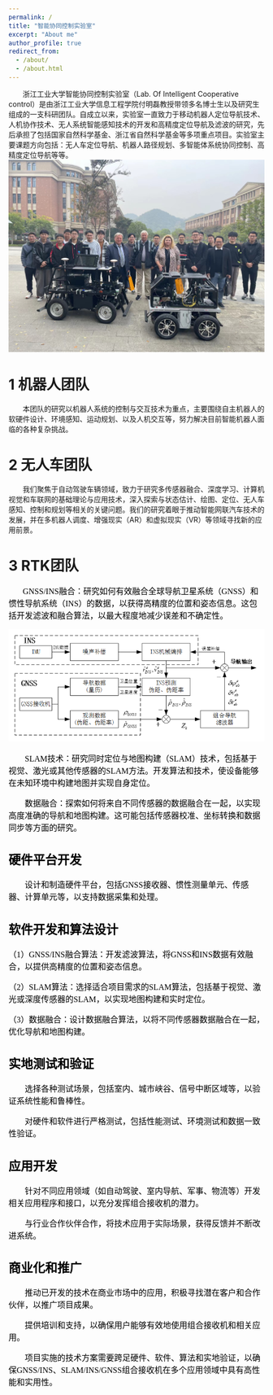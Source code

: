 ```yaml
---
permalink: /
title: "智能协同控制实验室"
excerpt: "About me"
author_profile: true
redirect_from: 
  - /about/
  - /about.html
---
```


&emsp;&emsp;浙江工业大学智能协同控制实验室（Lab. Of Intelligent Cooperative control）是由浙江工业大学信息工程学院付明磊教授带领多名博士生以及研究生组成的一支科研团队。自成立以来，实验室一直致力于移动机器人定位导航技术、人机协作技术、无人系统智能感知技术的开发和高精度定位导航及滤波的研究，先后承担了包括国家自然科学基金、浙江省自然科学基金等多项重点项目。实验室主要课题方向包括：无人车定位导航、机器人路径规划、多智能体系统协同控制、高精度定位导航等等。
<img src="/images/Team2.jpg" alt="Editing a markdown file for a talk">

1 机器人团队
======
&emsp;&emsp;本团队的研究以机器人系统的控制与交互技术为重点，主要围绕自主机器人的软硬件设计、环境感知、运动规划、以及人机交互等，努力解决目前智能机器人面临的各种复杂挑战。

2 无人车团队
======
&emsp;&emsp;我们聚焦于自动驾驶车辆领域，致力于研究多传感器融合、深度学习、计算机视觉和车联网的基础理论与应用技术，深入探索与状态估计、绘图、定位、无人车感知、控制和规划等相关的关键问题。我们的研究着眼于推动智能网联汽车技术的发展，并在多机器人调度、增强现实（AR）和虚拟现实（VR）等领域寻找新的应用前景。

3 RTK团队
======
&emsp;&emsp;<font color=black size=3 font face="微软雅黑" >GNSS/INS融合：研究如何有效融合全球导航卫星系统（GNSS）和惯性导航系统（INS）的数据，以获得高精度的位置和姿态信息。这包括开发滤波和融合算法，以最大程度地减少误差和不确定性。

![Editing a markdown file for a talk](/images/RTK/GNSS-INS.png)

&emsp;&emsp;<font color=black size=3 font face="微软雅黑" >SLAM技术：研究同时定位与地图构建（SLAM）技术，包括基于视觉、激光或其他传感器的SLAM方法。开发算法和技术，使设备能够在未知环境中构建地图并实现自身定位。

&emsp;&emsp;<font color=black size=3 font face="微软雅黑" >数据融合：探索如何将来自不同传感器的数据融合在一起，以实现高度准确的导航和地图构建。这可能包括传感器校准、坐标转换和数据同步等方面的研究。

硬件平台开发
------
&emsp;&emsp;<font color=black size=3 font face="微软雅黑" >设计和制造硬件平台，包括GNSS接收器、惯性测量单元、传感器、计算单元等，以支持数据采集和处理。

软件开发和算法设计
------
（1）GNSS/INS融合算法：开发滤波算法，将GNSS和INS数据有效融合，以提供高精度的位置和姿态信息。

（2）SLAM算法：选择适合项目需求的SLAM算法，包括基于视觉、激光或深度传感器的SLAM，以实现地图构建和实时定位。

（3）数据融合：设计数据融合算法，以将不同传感器数据融合在一起，优化导航和地图构建。

实地测试和验证
------
&emsp;&emsp;<font color=black size=3 font face="微软雅黑" >选择各种测试场景，包括室内、城市峡谷、信号中断区域等，以验证系统性能和鲁棒性。

&emsp;&emsp;<font color=black size=3 font face="微软雅黑" >对硬件和软件进行严格测试，包括性能测试、环境测试和数据一致性验证。

应用开发
------
&emsp;&emsp;<font color=black size=3 font face="微软雅黑" >针对不同应用领域（如自动驾驶、室内导航、军事、物流等）开发相关应用程序和接口，以充分发挥组合接收机的潜力。

&emsp;&emsp;<font color=black size=3 font face="微软雅黑" >与行业合作伙伴合作，将技术应用于实际场景，获得反馈并不断改进系统。

商业化和推广
------
&emsp;&emsp;<font color=black size=3 font face="微软雅黑" >推动已开发的技术在商业市场中的应用，积极寻找潜在客户和合作伙伴，以推广项目成果。

&emsp;&emsp;<font color=black size=3 font face="微软雅黑" >提供培训和支持，以确保用户能够有效地使用组合接收机和相关应用。

&emsp;&emsp;<font color=black size=3 font face="微软雅黑" >项目实施的技术方案需要跨足硬件、软件、算法和实地验证，以确保GNSS/INS、SLAM/INS/GNSS组合接收机在多个应用领域中具有高性能和实用性。



